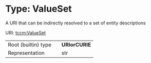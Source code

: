 
# Type: ValueSet


A URI that can be indirectly resolved to a set of entity descriptions

URI: [tccm:ValueSet](https://hotecosystem.org/tccm/ValueSet)

|  |  |  |
| --- | --- | --- |
| Root (builtin) type | | **URIorCURIE** |
| Representation | | str |
